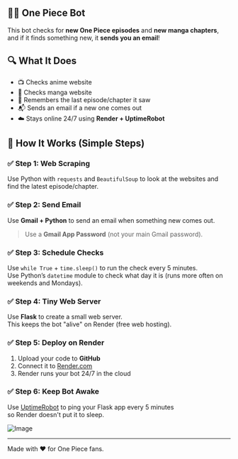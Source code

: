 ## 🏴‍☠️ One Piece Bot

This bot checks for **new One Piece episodes** and **new manga chapters**, and if it finds something new, it **sends you an email**!

## 🔍 What It Does

- 📺 Checks anime website
- 📖 Checks manga website
- 💾 Remembers the last episode/chapter it saw
- 📬 Sends an email if a new one comes out
- ☁️ Stays online 24/7 using **Render + UptimeRobot**

## 🧠 How It Works (Simple Steps)

### ✅ Step 1: Web Scraping
Use Python with `requests` and `BeautifulSoup` to look at the websites and find the latest episode/chapter.

### ✅ Step 2: Send Email
Use **Gmail + Python** to send an email when something new comes out.  
> Use a **Gmail App Password** (not your main Gmail password).

### ✅ Step 3: Schedule Checks
Use `while True` + `time.sleep()` to run the check every 5 minutes.  
Use Python’s `datetime` module to check what day it is (runs more often on weekends and Mondays).

### ✅ Step 4: Tiny Web Server
Use **Flask** to create a small web server.  
This keeps the bot "alive" on Render (free web hosting).

### ✅ Step 5: Deploy on Render
1. Upload your code to **GitHub**
2. Connect it to [Render.com](https://render.com/)
3. Render runs your bot 24/7 in the cloud

### ✅ Step 6: Keep Bot Awake
Use [UptimeRobot](https://uptimerobot.com/) to ping your Flask app every 5 minutes  
so Render doesn't put it to sleep.

![Image](https://github.com/user-attachments/assets/737197f0-e85c-4b40-9b20-0179c46cc944)

---

Made with ❤️ for One Piece fans.